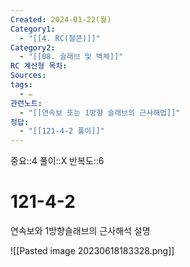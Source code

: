 ```yaml
---
Created: 2024-01-22(월)
Category1:
  - "[[4. RC(철콘)]]"
Category2:
  - "[[08. 슬래브 및 벽체]]"
RC 계산형 목차: 
Sources: 
tags:
  - ✏️
관련노트:
  - "[[연속보 또는 1방향 슬래브의 근사해법]]"
정답:
  - "[[121-4-2 풀이]]"
---
```

중요::4
풀이::X
반복도::6

#  121-4-2


연속보와 1방향슬래브의 근사해석 설명

![[Pasted image 20230618183328.png]]